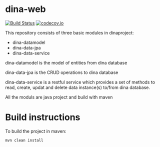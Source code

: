 # dina-web
[![Build Status](https://travis-ci.org/DINA-Web/collections-api.svg?branch=master)](https://travis-ci.org/DINA-Web/collections-api)
[![codecov.io](https://codecov.io/github/DINA-Web/collections-api/coverage.svg?branch=master)](https://codecov.io/github/DINA-Web/collections-api?branch=master)

 
This repository consists of three basic modules in dinaproject:
  
   - dina-datamodel
   - dina-data-jpa
   - dina-data-service
  
dina-datamodel is the model of entities from dina database 

dina-data-jpa is the CRUD operations to dina database
  
dina-data-service is a restful service which provides a set of methods to read, create, updat and delete data instance(s) to/from dina database.

All the moduls are java project and build with maven
 

# Build instructions 
   
To build the project in maven:

    mvn clean install
   
